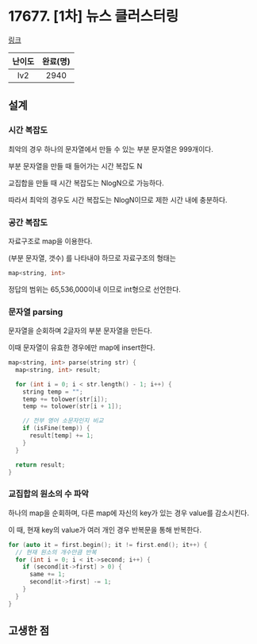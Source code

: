 # 17677. [1차] 뉴스 클러스터링

[링크](https://programmers.co.kr/learn/courses/30/lessons/17677)

| 난이도 | 완료(명) |
| :----: | :------: |
|  lv2   |   2940   |

## 설계

### 시간 복잡도

최악의 경우 하나의 문자열에서 만들 수 있는 부분 문자열은 999개이다.

부분 문자열을 만들 때 들어가는 시간 복잡도 N

교집합을 만들 때 시간 복잡도는 NlogN으로 가능하다.

따라서 최악의 경우도 시간 복잡도는 NlogN이므로 제한 시간 내에 충분하다.

### 공간 복잡도

자료구조로 map을 이용한다.

(부분 문자열, 갯수) 를 나타내야 하므로 자료구조의 형태는

```cpp
map<string, int>
```

정답의 범위는 65,536,000이내 이므로 int형으로 선언한다.

### 문자열 parsing

문자열을 순회하며 2글자의 부분 문자열을 만든다.

이때 문자열이 유효한 경우에만 map에 insert한다.

```cpp
map<string, int> parse(string str) {
  map<string, int> result;

  for (int i = 0; i < str.length() - 1; i++) {
    string temp = "";
    temp += tolower(str[i]);
    temp += tolower(str[i + 1]);

    // 전부 영어 소문자인지 비교
    if (isFine(temp)) {
      result[temp] += 1;
    }
  }

  return result;
}
```

### 교집합의 원소의 수 파악

하나의 map을 순회하며, 다른 map에 자신의 key가 있는 경우 value를 감소시킨다.

이 때, 현재 key의 value가 여러 개인 경우 반복문을 통해 반복한다.

```cpp
for (auto it = first.begin(); it != first.end(); it++) {
  // 현재 원소의 개수만큼 반복
  for (int i = 0; i < it->second; i++) {
    if (second[it->first] > 0) {
      same += 1;
      second[it->first] -= 1;
    }
  }
}
```

## 고생한 점
